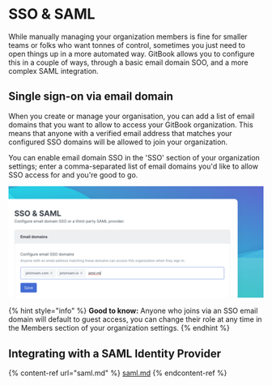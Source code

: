 # SSO & SAML

While manually managing your organization members is fine for smaller teams or folks who want tonnes of control, sometimes you just need to open things up in a more automated way. GitBook allows you to configure this in a couple of ways, through a basic email domain SOO, and a more complex SAML integration.

## Single sign-on via email domain

When you create or manage your organisation, you can add a list of email domains that you want to allow to access your GitBook organization. This means that anyone with a verified email address that matches your configured SSO domains will be allowed to join your organization.

You can enable email domain SSO in the 'SSO' section of your organization settings; enter a comma-separated list of email domains you'd like to allow SSO access for and you're good to go.

![](<../../.gitbook/assets/SSO Email.png>)

{% hint style="info" %}
**Good to know:** Anyone who joins via an SSO email domain will default to guest access, you can change their role at any time in the Members section of your organization settings.
{% endhint %}

## Integrating with a SAML Identity Provider

{% content-ref url="saml.md" %}
[saml.md](saml.md)
{% endcontent-ref %}
